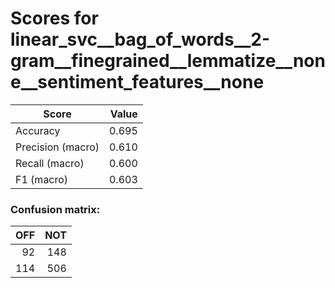 # Scores for linear_svc__bag_of_words__2-gram__finegrained__lemmatize__none__sentiment_features__none
|      Score      |Value|
|-----------------|----:|
|Accuracy         |0.695|
|Precision (macro)|0.610|
|Recall (macro)   |0.600|
|F1 (macro)       |0.603|

### Confusion matrix:
|OFF|NOT|
|--:|--:|
| 92|148|
|114|506|
